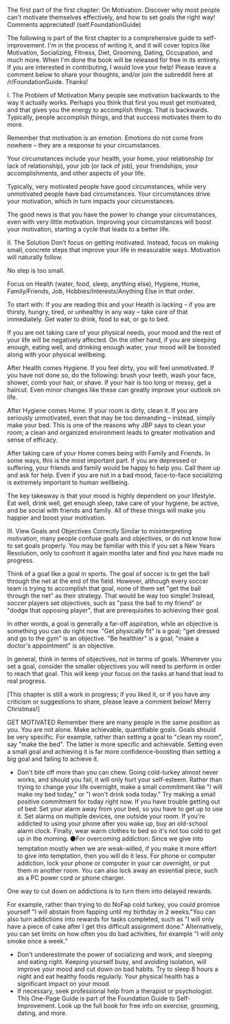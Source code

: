 The first part of the first chapter: On Motivation. Discover why most people can't motivate themselves effectively, and how to set goals the right way! Comments appreciated! (self.FoundationGuide)

The following is part of the first chapter to a comprehensive guide to self-improvement. I'm in the process of writing it, and it will cover topics like Motivation, Socializing, Fitness, Diet, Grooming, Dating, Occupation, and much more. When I'm done the book will be released for free in its entirety. If you are interested in contributing, I would love your help! Please leave a comment below to share your thoughts, and/or join the subreddit here at /r/FoundationGuide. Thanks!

I. The Problem of Motivation
Many people see motivation backwards to the way it actually works. Perhaps you think that first you must get motivated, and that gives you the energy to accomplish things. That is backwards. Typically, people accomplish things, and that success motivates them to do more.

Remember that motivation is an emotion. Emotions do not come from nowhere – they are a response to your circumstances.

Your circumstances include your health, your home, your relationship (or lack of relationship), your job (or lack of job), your friendships, your accomplishments, and other aspects of your life.

Typically, very motivated people have good circumstances, while very unmotivated people have bad circumstances. Your circumstances drive your motivation, which in turn impacts your circumstances.

The good news is that you have the power to change your circumstances, even with very little motivation. Improving your circumstances will boost your motivation, starting a cycle that leads to a better life.

II. The Solution
Don’t focus on getting motivated. Instead, focus on making small, concrete steps that improve your life in measurable ways. Motivation will naturally follow.

No step is too small.

Focus on Health (water, food, sleep, anything else), Hygiene, Home, Family/Friends, Job, Hobbies/Interests/Anything Else in that order.

To start with: If you are reading this and your Health is lacking – if you are thirsty, hungry, tired, or unhealthy in any way – take care of that immediately. Get water to drink, food to eat, or go to bed.

If you are not taking care of your physical needs, your mood and the rest of your life will be negatively affected. On the other hand, if you are sleeping enough, eating well, and drinking enough water, your mood will be boosted along with your physical wellbeing.

After Health comes Hygiene. If you feel dirty, you will feel unmotivated. If you have not done so, do the following: brush your teeth, wash your face, shower, comb your hair, or shave. If your hair is too long or messy, get a haircut. Even minor changes like these can greatly improve your outlook on life.

After Hygiene comes Home. If your room is dirty, clean it. If you are seriously unmotivated, even that may be too demanding – instead, simply make your bed. This is one of the reasons why JBP says to clean your room; a clean and organized environment leads to greater motivation and sense of efficacy.

After taking care of your Home comes being with Family and Friends. In some ways, this is the most important part. If you are depressed or suffering, your friends and family would be happy to help you. Call them up and ask for help. Even if you are not in a bad mood, face-to-face socializing is extremely important to human wellbeing.

The key takeaway is that your mood is highly dependent on your lifestyle. Eat well, drink well, get enough sleep, take care of your hygiene, be active, and be social with friends and family. All of these things will make you happier and boost your motivation.

III. View Goals and Objectives Correctly
Similar to misinterpreting motivation, many people confuse goals and objectives, or do not know how to set goals properly. You may be familiar with this if you set a New Years Resolution, only to confront it again months later and find you have made no progress.

Think of a goal like a goal in sports. The goal of soccer is to get the ball through the net at the end of the field. However, although every soccer team is trying to accomplish that goal, none of them set "get the ball through the net" as their strategy. That would be way too simple! Instead, soccer players set objectives, such as "pass the ball to my friend" or "dodge that opposing player", that are prerequisites to achieving their goal.

In other words, a goal is generally a far-off aspiration, while an objective is something you can do right now. "Get physically fit" is a goal; "get dressed and go to the gym" is an objective. "Be healthier" is a goal; "make a doctor's appointment" is an objective.

In general, think in terms of objectives, not in terms of goals. Whenever you set a goal, consider the smaller objectives you will need to perform in order to reach that goal. This will keep your focus on the tasks at hand that lead to real progress.

[This chapter is still a work in progress; if you liked it, or if you have any criticism or suggestions to share, please leave a comment below! Merry Christmas!]



GET MOTIVATED
Remember there are many people in the same position as you. You are not alone.
Make achievable, quantifiable goals. Goals should be very specific. For example, rather than setting a goal to "clean my room", say "make the bed". The latter is more specific and achievable. Setting even a small goal and achieving it is far more confidence-boosting than setting a big goal and failing to achieve it.
- Don't bite off more than you can chew. Going cold-turkey almost never works, and should you fail, it will only hurt your self-esteem. Rather than trying to change your life overnight, make a small commitment like "I will make my bed today," or "I won't drink soda today." Try making a small positive commitment for today right now. If you have trouble getting out of bed: Set your alarm away from your bed, so you have to get up to use it. Set alarms on multiple devices, one outside your room. If you're addicted to using your phone after you wake up, buy an old-school alarm clock. Finally, wear warm clothes to bed so it's not too cold to get up in the moming. ⚫For overcoming addiction: Since we give into temptation mostly when we are weak-willed, if you make it more effort to give into temptation, then you will do it less. For phone or computer addiction, lock your phone or computer in your car overnight, or put them in another room. You can also lock away an essential piece, such as a PC power cord or phone charger.

One way to cut down on addictions is to turn them into delayed rewards.

For example, rather than trying to do NoFap cold turkey, you could promise yourself "I will abstain from fapping until my birthday in 2 weeks."You can also turn addictions into rewards for tasks completed, such as "I will only have a piece of cake after I get this difficult assignment done." Alternatively, you can set limits on how often you do bad activities, for example "I will only smoke once a week."

- Don't underestimate the power of socializing and work, and sleeping and eating right. Keeping yourself busy, and avoiding isolation, will improve your mood and cut down on bad habits. Try to sleep 8 hours a night and eat healthy foods regularly. Your physical health has a significant impact on your mood.
- If necessary, seek professional help from a therapist or psychologist.
This One-Page Guide is part of the Foundation Guide to Self-Improvement. Look up the full book for free info on exercise, grooming, dating, and more.